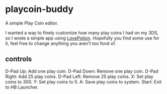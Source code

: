 # playcoin-buddy
A simple Play Coin editor.

I wanted a way to finely customize how many play coins I had on my 3DS, so I wrote a simple app using [LovePotion](https://lovebrew.org/#/).
Hopefully you find some use for it, feel free to change anything you aren't too fond of.

## controls
D-Pad Up: Add one play coin.
D-Pad Down: Remove one play coin.
D-Pad Right: Add 25 play coins.
D-Pad Left: Remove 25 play coins.
X: Set play coins to 300.
Y: Set play coins to 0.
A: Save play coins to system.
Start: Exit to HB Launcher.
